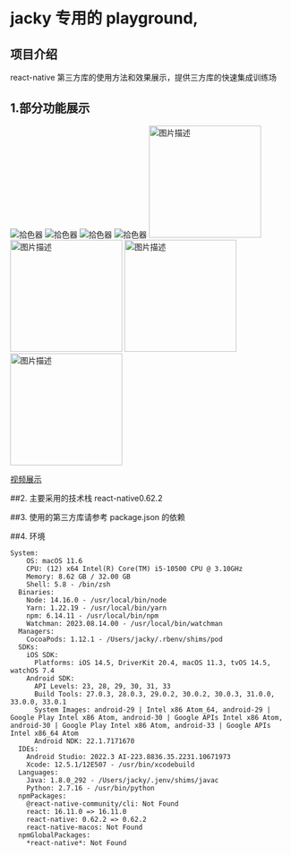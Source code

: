# jacky 专用的 playground,

## 项目介绍

react-native 第三方库的使用方法和效果展示，提供三方库的快速集成训练场

## 1.部分功能展示

![拾色器](./doc/src/images/841695023709_.pic.jpg)
![拾色器](./doc/src/images/851695023710_.pic.jpg)
![拾色器](./doc/src/images/861695023712_.pic.jpg)
![拾色器](./doc/src/images/871695023714_.pic.jpg)
<img width="200px" src="./doc/src/images/841695023709_.pic.jpg" alt="图片描述">
<img  width="200px" src="./doc/src/images/851695023710_.pic.jpg" alt="图片描述">
<img  width="200px" src="./doc/src/images/861695023712_.pic.jpg" alt="图片描述">
<img  width="200px" src="./doc/src/images/871695023714_.pic.jpg" alt="图片描述">

[视频展示](https://www.zhihu.com/zvideo/1687141395255635968)

##2. 主要采用的技术栈 react-native0.62.2

##3. 使用的第三方库请参考 package.json 的依赖

##4. 环境

```
System:
    OS: macOS 11.6
    CPU: (12) x64 Intel(R) Core(TM) i5-10500 CPU @ 3.10GHz
    Memory: 8.62 GB / 32.00 GB
    Shell: 5.8 - /bin/zsh
  Binaries:
    Node: 14.16.0 - /usr/local/bin/node
    Yarn: 1.22.19 - /usr/local/bin/yarn
    npm: 6.14.11 - /usr/local/bin/npm
    Watchman: 2023.08.14.00 - /usr/local/bin/watchman
  Managers:
    CocoaPods: 1.12.1 - /Users/jacky/.rbenv/shims/pod
  SDKs:
    iOS SDK:
      Platforms: iOS 14.5, DriverKit 20.4, macOS 11.3, tvOS 14.5, watchOS 7.4
    Android SDK:
      API Levels: 23, 28, 29, 30, 31, 33
      Build Tools: 27.0.3, 28.0.3, 29.0.2, 30.0.2, 30.0.3, 31.0.0, 33.0.0, 33.0.1
      System Images: android-29 | Intel x86 Atom_64, android-29 | Google Play Intel x86 Atom, android-30 | Google APIs Intel x86 Atom, android-30 | Google Play Intel x86 Atom, android-33 | Google APIs Intel x86_64 Atom
      Android NDK: 22.1.7171670
  IDEs:
    Android Studio: 2022.3 AI-223.8836.35.2231.10671973
    Xcode: 12.5.1/12E507 - /usr/bin/xcodebuild
  Languages:
    Java: 1.8.0_292 - /Users/jacky/.jenv/shims/javac
    Python: 2.7.16 - /usr/bin/python
  npmPackages:
    @react-native-community/cli: Not Found
    react: 16.11.0 => 16.11.0
    react-native: 0.62.2 => 0.62.2
    react-native-macos: Not Found
  npmGlobalPackages:
    *react-native*: Not Found
```
